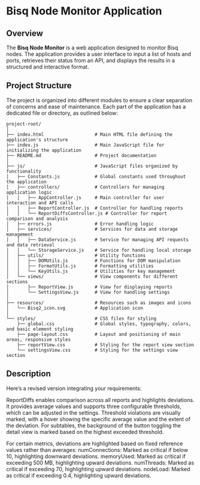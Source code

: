 
# Bisq Node Monitor Application

## Overview

The **Bisq Node Monitor** is a web application designed to monitor Bisq nodes. 
The application provides a user interface to input a list of hosts and ports, retrieves their status from an API, and displays the results in a structured and interactive format.

## Project Structure

The project is organized into different modules to ensure a clear separation of concerns and ease of maintenance. Each part of the application has a dedicated file or directory, as outlined below:

```
project-root/
│
├── index.html                   # Main HTML file defining the application's structure
├── index.js                     # Main JavaScript file for initializing the application
├── README.md                    # Project documentation
│
├── js/                          # JavaScript files organized by functionality
│   ├── Constants.js             # Global constants used throughout the application
│   ├── controllers/             # Controllers for managing application logic
│   │   ├── AppController.js     # Main controller for user interaction and API calls
│   │   ├── ReportController.js  # Controller for handling reports
│   │   └── ReportDiffsController.js # Controller for report comparison and analysis
│   ├── errors.js                # Error handling logic
│   ├── services/                # Services for data and storage management
│   │   ├── DataService.js       # Service for managing API requests and data retrieval
│   │   └── StorageService.js    # Service for handling local storage
│   ├── utils/                   # Utility functions
│   │   ├── DOMUtils.js          # Functions for DOM manipulation
│   │   ├── FormatUtils.js       # Formatting utilities
│   │   └── KeyUtils.js          # Utilities for key management
│   └── views/                   # View components for different sections
│       ├── ReportView.js        # View for displaying reports
│       └── SettingsView.js      # View for handling settings
│
├── resources/                   # Resources such as images and icons
│   └── Bisq2_icon.svg           # Application icon
│
└── styles/                      # CSS files for styling
    ├── global.css               # Global styles, typography, colors, and basic element styling
    ├── page-layout.css          # Layout and positioning of main areas, responsive styles
    ├── reportView.css           # Styling for the report view section
    └── settingsView.css         # Styling for the settings view section
```

## Description

Here’s a revised version integrating your requirements:

ReportDiffs enables comparison across all reports and highlights deviations.
It provides average values and supports three configurable thresholds, which 
can be adjusted in the settings. Threshold violations are visually marked, 
with a hover showing the specific average value and the extent of the deviation.
For subtables, the background of the button toggling the detail view is marked
based on the highest exceeded threshold.

For certain metrics, deviations are highlighted based on fixed reference values
rather than averages:
    numConnections: Marked as critical if below 10, highlighting downward deviations.
    memoryUsed: Marked as critical if exceeding 500 MB, highlighting upward deviations.
    numThreads: Marked as critical if exceeding 70, highlighting upward deviations.
    nodeLoad: Marked as critical if exceeding 0.4, highlighting upward deviations.
